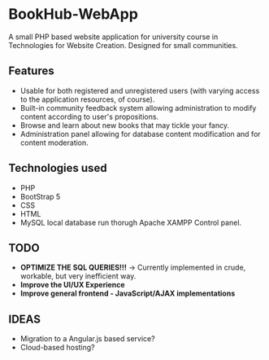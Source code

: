 # BookHub-WebApp
A small PHP based website application for university course in Technologies for Website Creation. Designed for small communities. 

## Features
- Usable for both registered and unregistered users (with varying access to the application resources, of course).
- Built-in community feedback system allowing administration to modify content according to user's propositions.
- Browse and learn about new books that may tickle your fancy.
- Administration panel allowing for database content modification and for content moderation.
  

## Technologies used
- PHP
- BootStrap 5
- CSS
- HTML
- MySQL local database run thorugh Apache XAMPP Control panel.
 
## TODO
- **OPTIMIZE THE SQL QUERIES!!!** -> Currently implemented in crude, workable, but very inefficient way.
- **Improve the UI/UX Experience**
- **Improve general frontend - JavaScript/AJAX implementations**
## IDEAS
- Migration to a Angular.js based service?
- Cloud-based hosting? 